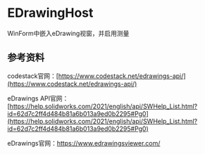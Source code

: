 # EDrawingHost
 WinForm中嵌入eDrawing视窗，并启用测量
 
## 参考资料
 codestack官网：[https://www.codestack.net/edrawings-api/](https://www.codestack.net/edrawings-api/)

 eDrawings API官网：[https://help.solidworks.com/2021/english/api/SWHelp_List.html?id=62d7c2ff4d484b81a6b013a9ed0b2295#Pg0](https://help.solidworks.com/2021/english/api/SWHelp_List.html?id=62d7c2ff4d484b81a6b013a9ed0b2295#Pg0)
 
 eDrawings官网：https://www.edrawingsviewer.com/
 
